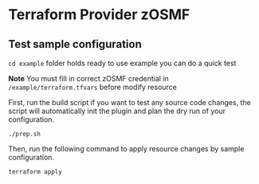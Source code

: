 # Terraform Provider zOSMF

## Test sample configuration

`cd example` folder holds ready to use example you can do a quick test

**Note** You must fill in correct zOSMF credential in `/example/terraform.tfvars` before modify resource

First, run the build script if you want to test any source code changes, the script will automatically init the plugin and plan the dry run of your configuration.

```shell
./prep.sh
```

Then, run the following command to apply resource changes by sample configuration.

```shell
terraform apply
```
